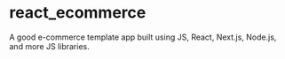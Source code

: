 # react_ecommerce
A good e-commerce template app built using JS, React, Next.js, Node.js, and more JS libraries.
